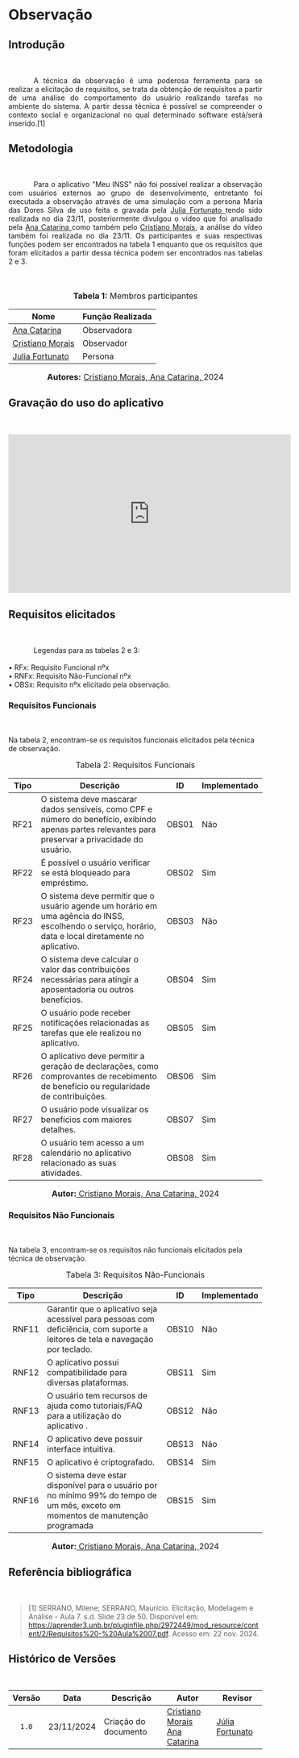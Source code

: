 # Observação

## <p style="margin-bottom: 50px;">Introdução</p>

<p style="text-align: justify; text-indent: 50px; margin-bottom: 10px;">A técnica da observação é uma poderosa ferramenta para se realizar a elicitação de requisitos, se trata da obtenção de requisitos a partir de uma análise do comportamento do usuário realizando tarefas no ambiente do sistema. A partir dessa técnica é possível se compreender o contexto social e organizacional no qual determinado software está/será inserido.[1]</p>

## <p style="margin-bottom: 50px;">Metodologia</p>

<p style="text-align: justify; text-indent: 50px; margin-bottom: 50px;">Para o aplicativo "Meu INSS" não foi possível realizar a observação com usuários externos ao grupo de desenvolvimento, entretanto foi executada a observação através de uma simulação com a persona Maria das Dores Silva de uso feita e gravada pela <a href="https://github.com/julia-fortunato">Julia Fortunato </a> tendo sido realizada no dia 23/11, posteriormente divulgou o vídeo que foi analisado pela <a href="https://github.com/an4catarina">Ana Catarina </a> como também pelo <a href="https://github.com/CristianoMoraiss">Cristiano Morais</a>, a análise do vídeo também foi realizada no dia 23/11. Os participantes e suas respectivas funções podem ser encontrados na tabela 1 enquanto que os requisitos que foram elicitados a partir dessa técnica podem ser encontrados nas tabelas 2 e 3.</p>

<div align="center">
<font size="3"><p style="text-align: center"><b>Tabela 1:</b> Membros participantes</p></font>

<table>
  <thead>
    <tr>
      <th>Nome</th>
      <th>Função Realizada</th>
    </tr>
  </thead>
  <tbody>
    <tr>
      <td><a href="https://github.com/an4catarina">Ana Catarina </a></td>
      <td>Observadora</td>
    </tr>
    <tr>
      <td><a href="https://github.com/CristianoMoraiss">Cristiano Morais</a></td>
      <td>Observador</td>
    </tr>
    <tr>
      <td><a href="https://github.com/julia-fortunato">Julia Fortunato </a></td>
      <td>Persona</td>
    </tr>
  </tbody>
</table>
<font size="3"><p style="text-align: center"><b>Autores:</b> <a href="https://github.com/CristianoMoraiss">Cristiano Morais, </a><a href="https://github.com/an4catarina">Ana Catarina, </a>2024</p></font>
</div>

## <p style="margin-bottom: 50px;">Gravação do uso do aplicativo</p>

<iframe width="560" height="315" src="https://www.youtube.com/embed/cpq_lHohonw?si=Z9uGCGZPEgtMUq6Q" title="YouTube video player" frameborder="0" allow="accelerometer; autoplay; clipboard-write; encrypted-media; gyroscope; picture-in-picture; web-share" referrerpolicy="strict-origin-when-cross-origin" allowfullscreen></iframe>

## <p style="margin-bottom: 50px;">Requisitos elicitados</p>

<p style="text-align: justify; text-indent: 50px; margin-bottom: 10px;">Legendas para as tabelas 2 e 3:</br></br>
• RFx: Requisito Funcional nºx </br> 
• RNFx: Requisito Não-Funcional nºx </br>
• OBSx: Requisito nºx elicitado pela observação.</br></p>

### <p style="margin-bottom: 50px;">Requisitos Funcionais</p>

Na tabela 2, encontram-se os requisitos funcionais elicitados pela técnica de observação.

<font size="3"><p style="text-align: center">Tabela 2: Requisitos Funcionais</p></font>

<center>

| Tipo | Descrição| <a id="anchor_OBS" style="visibility: hidden;"></a> ID | Implementado |
| ---- | --------------------------------------------------------------------------------------------------------------------- | ------------------------------------------------------ | ------------ |
| RF21 | O sistema deve mascarar dados sensíveis, como CPF e número do benefício, exibindo apenas partes relevantes para preservar a privacidade do usuário. |OBS01|Não|
| RF22 | É possível o usuário verificar se está bloqueado para empréstimo.| OBS02 |Sim|
| RF23 | O sistema deve permitir que o usuário agende um horário em uma agência do INSS, escolhendo o serviço, horário, data e local diretamente no aplicativo. | OBS03 | Não |
| RF24 | O sistema deve calcular o valor das contribuições necessárias para atingir a aposentadoria ou outros benefícios.| OBS04 | Sim |
| RF25 | O usuário pode receber notificações relacionadas as tarefas que ele realizou no aplicativo.| OBS05|Sim|
| RF26 | O aplicativo deve permitir a geração de declarações, como comprovantes de recebimento de benefício ou regularidade de contribuições.| OBS06 | Sim|
| RF27 | O usuário pode visualizar os benefícios com maiores detalhes.|OBS07|Sim|
| RF28 | O usuário tem acesso a um calendário no aplicativo relacionado as suas atividades.| OBS08|Sim|


</center>

<font size="3"><p style="text-align: center"><b>Autor:</b><a href="https://github.com/CristianoMoraiss"> Cristiano Morais, </a><a href="https://github.com/an4catarina">Ana Catarina, </a>2024 </p></font>


### <p style="margin-bottom: 50px;">Requisitos Não Funcionais</p>

Na tabela 3, encontram-se os requisitos não funcionais elicitados pela técnica de observação.

<font size="3"><p style="text-align: center">Tabela 3: Requisitos Não-Funcionais</p></font>

<center>

| Tipo | Descrição| <a id="anchor_OBS" style="visibility: hidden;"></a> ID | Implementado |
| ---- | --------------------------------------------------------------------------------------------------------------------- | ------------------------------------------------------ | ------------ |
| RNF11 | Garantir que o aplicativo seja acessível para pessoas com deficiência, com suporte a leitores de tela e navegação por teclado. |OBS10 |Não|
| RNF12 | O aplicativo possui compatibilidade para diversas plataformas.| OBS11 |Sim|
| RNF13 | O usuário tem recursos de ajuda como tutoriais/FAQ para a utilização do aplicativo .| OBS12 | Não |
| RNF14 | O aplicativo deve possuir interface intuitiva. |OBS13| Não |
| RNF15 | O aplicativo é criptografado.|OBS14| Sim|
| RNF16 | O sistema deve estar disponível para o usuário por no mínimo 99% do tempo de um mês, exceto em momentos de manutenção programada|OBS15| Sim|



</center>   

<font size="3"><p style="text-align: center"><b>Autor:</b><a href="https://github.com/CristianoMoraiss"> Cristiano Morais, </a><a href="https://github.com/an4catarina">Ana Catarina, </a>2024 </p></font>



## <p style="margin-bottom: 50px;">Referência bibliográfica</p>

> [1] SERRANO, Milene; SERRANO, Maurício. Elicitação, Modelagem e Análise - Aula 7. s.d. Slide 23 de 50. Disponível em: <a>https://aprender3.unb.br/pluginfile.php/2972449/mod_resource/content/2/Requisitos%20-%20Aula%2007.pdf</a>. Acesso em: 22 nov. 2024.

## <p style="margin-bottom: 50px;">Histórico de Versões</p>

| Versão | Data       | Descrição                            | Autor                                                 | Revisor                                               |
| :----: | ---------- | ------------------------------------ | ----------------------------------------------------- | ----------------------------------------------------- |
| `1.0`  | 23/11/2024 | Criação do documento                 | [Cristiano Morais](https://github.com/CristianoMoraiss) </br> [Ana Catarina](https://github.com/an4catarina)|       [Júlia Fortunato](https://github.com/julia-fortunato)       |







